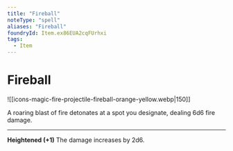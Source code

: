 ```yaml
---
title: "Fireball"
noteType: "spell"
aliases: "Fireball"
foundryId: Item.ex86EUA2cqFUrhxi
tags:
  - Item
---
```


# Fireball
![[icons-magic-fire-projectile-fireball-orange-yellow.webp|150]]

A roaring blast of fire detonates at a spot you designate, dealing 6d6 fire damage.

* * *

**Heightened (+1)** The damage increases by 2d6.
